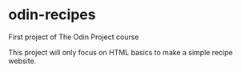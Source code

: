 # odin-recipes
First project of The Odin Project course

This project will only focus on HTML basics to make a simple recipe website.